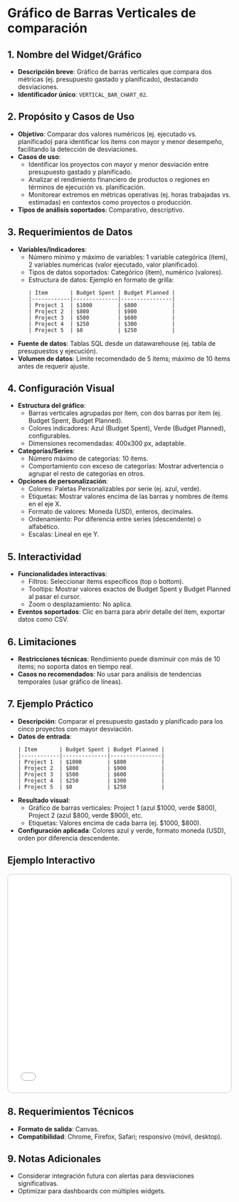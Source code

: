 # Gráfico de Barras Verticales de comparación

## 1. Nombre del Widget/Gráfico
- **Descripción breve**: Gráfico de barras verticales que compara dos métricas (ej. presupuesto gastado y planificado), destacando desviaciones.
- **Identificador único**: `VERTICAL_BAR_CHART_02`.

## 2. Propósito y Casos de Uso
- **Objetivo**: Comparar dos valores numéricos (ej. ejecutado vs. planificado) para identificar los ítems con mayor y menor desempeño, facilitando la detección de desviaciones.
- **Casos de uso**: 
  - Identificar los proyectos con mayor y menor desviación entre presupuesto gastado y planificado.
  - Analizar el rendimiento financiero de productos o regiones en términos de ejecución vs. planificación.
  - Monitorear extremos en métricas operativas (ej. horas trabajadas vs. estimadas) en contextos como proyectos o producción.
- **Tipos de análisis soportados**: Comparativo, descriptivo.

## 3. Requerimientos de Datos
- **Variables/Indicadores**:
  - Número mínimo y máximo de variables: 1 variable categórica (ítem), 2 variables numéricas (valor ejecutado, valor planificado).
  - Tipos de datos soportados: Categórico (ítem), numérico (valores).
  - Estructura de datos: Ejemplo en formato de grilla:
    ```
    | Ítem       | Budget Spent | Budget Planned |
    |------------|--------------|----------------|
    | Project 1  | $1000        | $800           |
    | Project 2  | $800         | $900           |
    | Project 3  | $500         | $600           |
    | Project 4  | $250         | $300           |
    | Project 5  | $0           | $250           |
    ```
- **Fuente de datos**: Tablas SQL desde un datawarehouse (ej. tabla de presupuestos y ejecución).
- **Volumen de datos**: Límite recomendado de 5 ítems; máximo de 10 ítems antes de requerir ajuste.

## 4. Configuración Visual
- **Estructura del gráfico**:
  - Barras verticales agrupadas por ítem, con dos barras por ítem (ej. Budget Spent, Budget Planned).
  - Colores indicadores: Azul (Budget Spent), Verde (Budget Planned), configurables.
  - Dimensiones recomendadas: 400x300 px, adaptable.
- **Categorías/Series**:
  - Número máximo de categorías: 10 ítems.
  - Comportamiento con exceso de categorías: Mostrar advertencia o agrupar el resto de categorias en otros.
- **Opciones de personalización**:
  - Colores: Paletas Personalizables por serie (ej. azul, verde).
  - Etiquetas: Mostrar valores encima de las barras y nombres de ítems en el eje X.
  - Formato de valores: Moneda (USD), enteros, decimales.
  - Ordenamiento: Por diferencia entre series (descendente) o alfabético.
  - Escalas: Lineal en eje Y.

## 5. Interactividad
- **Funcionalidades interactivas**:
  - Filtros: Seleccionar ítems específicos (top o bottom).
  - Tooltips: Mostrar valores exactos de Budget Spent y Budget Planned al pasar el cursor.
  - Zoom o desplazamiento: No aplica.
- **Eventos soportados**: Clic en barra para abrir detalle del ítem, exportar datos como CSV.

## 6. Limitaciones
- **Restricciones técnicas**: Rendimiento puede disminuir con más de 10 ítems; no soporta datos en tiempo real.
- **Casos no recomendados**: No usar para análisis de tendencias temporales (usar gráfico de líneas).

## 7. Ejemplo Práctico
- **Descripción**: Comparar el presupuesto gastado y planificado para los cinco proyectos con mayor desviación.
- **Datos de entrada**:
  ```
  | Ítem       | Budget Spent | Budget Planned |
  |------------|--------------|----------------|
  | Project 1  | $1000        | $800           |
  | Project 2  | $800         | $900           |
  | Project 3  | $500         | $600           |
  | Project 4  | $250         | $300           |
  | Project 5  | $0           | $250           |
  ```
- **Resultado visual**: 
  - Gráfico de barras verticales: Project 1 (azul $1000, verde $800), Project 2 (azul $800, verde $900), etc.
  - Etiquetas: Valores encima de cada barra (ej. $1000, $800).
- **Configuración aplicada**: Colores azul y verde, formato moneda (USD), orden por diferencia descendente.

## Ejemplo Interactivo

<div class="widget-interactive-container" style="border: 1px solid #ccc; padding: 5px; border-radius: 10px; margin-bottom: 20px; min-height: 480px; position: relative;">
  <iframe src="../../../assets/widgets_html/comparacion/vertical_bar_chart_02_interactive.html" 
          style="width: 100%; height: 480px; border: none; overflow: auto;"
          loading="lazy"
          title="Ejemplo Interactivo de Gráfico de barras horizontal">
  </iframe>
</div>

<style>
/* Opcional: Para asegurar que el iframe se ajuste bien si el contenido es más alto */
.widget-interactive-container iframe {
    min-height: 480px; /* Ajusta según la altura típica de tus widgets */
}
</style>

## 8. Requerimientos Técnicos
- **Formato de salida**: Canvas.
- **Compatibilidad**: Chrome, Firefox, Safari; responsivo (móvil, desktop).

## 9. Notas Adicionales
- Considerar integración futura con alertas para desviaciones significativas.
- Optimizar para dashboards con múltiples widgets.